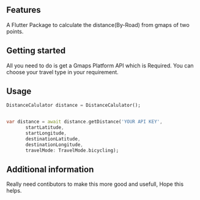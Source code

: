 <!-- 
This README describes the package. If you publish this package to pub.dev,
this README's contents appear on the landing page for your package.

For information about how to write a good package README, see the guide for
[writing package pages](https://dart.dev/guides/libraries/writing-package-pages). 

For general information about developing packages, see the Dart guide for
[creating packages](https://dart.dev/guides/libraries/create-library-packages)
and the Flutter guide for
[developing packages and plugins](https://flutter.dev/developing-packages). 
-->


## Features

A Flutter Package to calculate the distance(By-Road) from gmaps of two points.
## Getting started

All you need to do is get a Gmaps Platform API which is Required.
You can choose your travel type in your requirement.

## Usage



```dart
DistanceCalulator distance = DistanceCalulator();


var distance = await distance.getDistance('YOUR API KEY',
       startLatitude,
       startLongitude,
       destinationLatitude,
       destinationLongitude,
       travelMode: TravelMode.bicycling);

```

## Additional information

Really need contibutors to make this more good and usefull,
Hope this helps.
